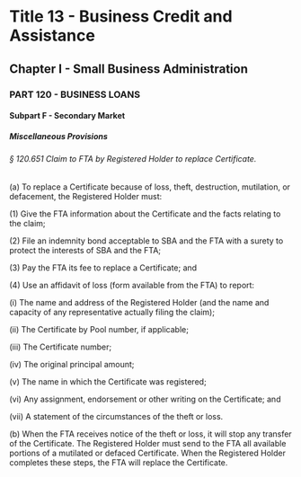 
# Title 13 - Business Credit and Assistance
## Chapter I - Small Business Administration
### PART 120 - BUSINESS LOANS
#### Subpart F - Secondary Market
##### Miscellaneous Provisions
###### § 120.651 Claim to FTA by Registered Holder to replace Certificate.

(a) To replace a Certificate because of loss, theft, destruction, mutilation, or defacement, the Registered Holder must:

(1) Give the FTA information about the Certificate and the facts relating to the claim;

(2) File an indemnity bond acceptable to SBA and the FTA with a surety to protect the interests of SBA and the FTA;

(3) Pay the FTA its fee to replace a Certificate; and

(4) Use an affidavit of loss (form available from the FTA) to report:

(i) The name and address of the Registered Holder (and the name and capacity of any representative actually filing the claim);

(ii) The Certificate by Pool number, if applicable;

(iii) The Certificate number;

(iv) The original principal amount;

(v) The name in which the Certificate was registered;

(vi) Any assignment, endorsement or other writing on the Certificate; and

(vii) A statement of the circumstances of the theft or loss.

(b) When the FTA receives notice of the theft or loss, it will stop any transfer of the Certificate. The Registered Holder must send to the FTA all available portions of a mutilated or defaced Certificate. When the Registered Holder completes these steps, the FTA will replace the Certificate.

